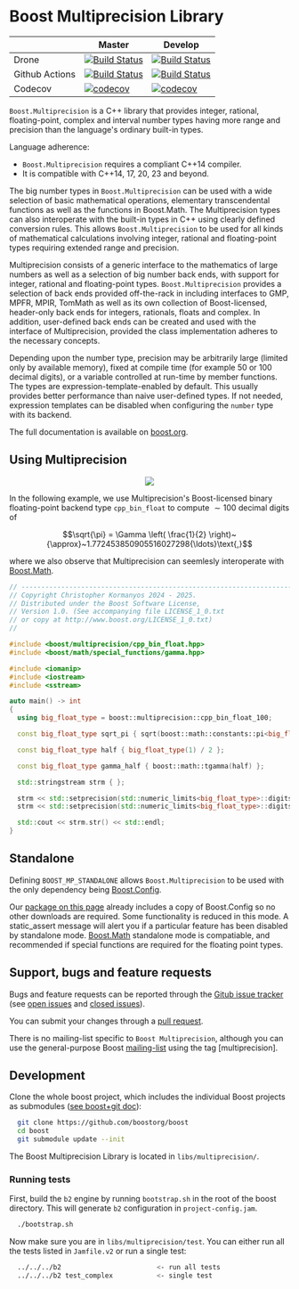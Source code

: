 Boost Multiprecision Library
============================

|                  |  Master  |   Develop   |
|------------------|----------|-------------|
| Drone            | [![Build Status](https://drone.cpp.al/api/badges/boostorg/multiprecision/status.svg?ref=refs/heads/master)](https://drone.cpp.al/boostorg/multiprecision)          | [![Build Status](https://drone.cpp.al/api/badges/boostorg/multiprecision/status.svg)](https://drone.cpp.al/boostorg/multiprecision) |
| Github Actions   | [![Build Status](https://github.com/boostorg/multiprecision/actions/workflows/multiprecision.yml/badge.svg?branch=master)](https://github.com/boostorg/multiprecision/actions?query=branch%3Amaster) | [![Build Status](https://github.com/boostorg/multiprecision/actions/workflows/multiprecision.yml/badge.svg?branch=develop)](https://github.com/boostorg/multiprecision/actions?query=branch%3Adevelop) |
| Codecov          | [![codecov](https://codecov.io/gh/boostorg/multiprecision/branch/master/graph/badge.svg)](https://codecov.io/gh/boostorg/multiprecision/branch/master)             | [![codecov](https://codecov.io/gh/boostorg/multiprecision/branch/develop/graph/badge.svg)](https://codecov.io/gh/boostorg/multiprecision/branch/develop) |


`Boost.Multiprecision` is a C++ library that provides integer, rational, floating-point, complex and interval number types
having more range and precision than the language's ordinary built-in types.

Language adherence:
  - `Boost.Multiprecision` requires a compliant C++14 compiler.
  - It is compatible with C++14, 17, 20, 23 and beyond.

The big number types in `Boost.Multiprecision` can be used with a wide selection of basic
mathematical operations, elementary transcendental functions as well as the functions in Boost.Math. The Multiprecision types can
also interoperate with the built-in types in C++ using clearly defined conversion rules. This allows `Boost.Multiprecision` to be
used for all kinds of mathematical calculations involving integer, rational and floating-point types requiring extended range and precision.

Multiprecision consists of a generic interface to the mathematics of large numbers as well as a selection of big number back ends, with
support for integer, rational and floating-point types. `Boost.Multiprecision` provides a selection of back ends provided off-the-rack in
including interfaces to GMP, MPFR, MPIR, TomMath as well as its own collection of Boost-licensed, header-only back ends for integers,
rationals, floats and complex. In addition, user-defined back ends can be created and used with the interface of Multiprecision,
provided the class implementation adheres to the necessary concepts.

Depending upon the number type, precision may be arbitrarily large (limited only by available memory), fixed at compile time
(for example $50$ or $100$ decimal digits), or a variable controlled at run-time by member functions.
The types are expression-template-enabled by default. This usually provides better performance than naive user-defined types.
If not needed, expression templates can be disabled when configuring the `number` type with its backend.

The full documentation is available on [boost.org](http://www.boost.org/doc/libs/release/libs/multiprecision/index.html).

## Using Multiprecision

<p align="center">
  <a href="https://godbolt.org/z/Tx4EzEYvz" alt="godbolt">
    <img src="https://img.shields.io/badge/try%20it%20on-godbolt-green" /></a>
</p>

In the following example, we use Multiprecision's Boost-licensed binary
floating-point backend type `cpp_bin_float` to compute ${\sim}100$ decimal digits of

$$\sqrt{\pi} = \Gamma \left( \frac{1}{2} \right)~{\approx}~1.772453850905516027298{\ldots}\text{,}$$

where we also observe that Multiprecision can seemlesly interoperate with
[Boost.Math](https://github.com/boostorg/math).

```cpp
// ------------------------------------------------------------------------------
// Copyright Christopher Kormanyos 2024 - 2025.
// Distributed under the Boost Software License,
// Version 1.0. (See accompanying file LICENSE_1_0.txt
// or copy at http://www.boost.org/LICENSE_1_0.txt)
//

#include <boost/multiprecision/cpp_bin_float.hpp>
#include <boost/math/special_functions/gamma.hpp>

#include <iomanip>
#include <iostream>
#include <sstream>

auto main() -> int
{
  using big_float_type = boost::multiprecision::cpp_bin_float_100;

  const big_float_type sqrt_pi { sqrt(boost::math::constants::pi<big_float_type>()) };

  const big_float_type half { big_float_type(1) / 2 };

  const big_float_type gamma_half { boost::math::tgamma(half) }; 

  std::stringstream strm { };

  strm << std::setprecision(std::numeric_limits<big_float_type>::digits10) << "sqrt_pi   : " << sqrt_pi << '\n';
  strm << std::setprecision(std::numeric_limits<big_float_type>::digits10) << "gamma_half: " << gamma_half;

  std::cout << strm.str() << std::endl;
}
```

## Standalone

Defining `BOOST_MP_STANDALONE` allows `Boost.Multiprecision`
to be used with the only dependency being [Boost.Config](https://github.com/boostorg/config).

Our [package on this page](https://github.com/boostorg/multiprecision/releases)
already includes a copy of Boost.Config so no other downloads are required.
Some functionality is reduced in this mode.
A static_assert message will alert you if a particular feature has been disabled by standalone mode.
[Boost.Math](https://github.com/boostorg/math) standalone mode is compatiable,
and recommended if special functions are required for the floating point types.

## Support, bugs and feature requests

Bugs and feature requests can be reported through the [Gitub issue tracker](https://github.com/boostorg/multiprecision/issues)
(see [open issues](https://github.com/boostorg/multiprecision/issues) and
[closed issues](https://github.com/boostorg/multiprecision/issues?utf8=%E2%9C%93&q=is%3Aissue+is%3Aclosed)).

You can submit your changes through a [pull request](https://github.com/boostorg/multiprecision/pulls).

There is no mailing-list specific to `Boost Multiprecision`,
although you can use the general-purpose Boost [mailing-list](http://lists.boost.org/mailman/listinfo.cgi/boost-users)
using the tag [multiprecision].


## Development

Clone the whole boost project, which includes the individual Boost projects as submodules
([see boost+git doc](https://github.com/boostorg/boost/wiki/Getting-Started)):

```sh
  git clone https://github.com/boostorg/boost
  cd boost
  git submodule update --init
```

The Boost Multiprecision Library is located in `libs/multiprecision/`.

### Running tests

First, build the `b2` engine by running `bootstrap.sh` in the root of the boost directory. This will generate `b2` configuration in `project-config.jam`.

```sh
  ./bootstrap.sh
```

Now make sure you are in `libs/multiprecision/test`. You can either run all the tests listed in `Jamfile.v2` or run a single test:

```sh
  ../../../b2                        <- run all tests
  ../../../b2 test_complex           <- single test
```
